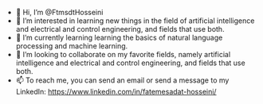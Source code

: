 - 👋 Hi, I’m @FtmsdtHosseini
- 👀 I’m interested in learning new things in the field of artificial intelligence and electrical and control engineering, and fields that use both. 
- 🌱 I’m currently learning learning the basics of natural language processing and machine learning.
- 💞️ I’m looking to collaborate on my favorite fields, namely artificial intelligence and electrical and control engineering, and fields that use both. 
- 📫 To reach me, you can send an email or send a message to my LinkedIn: https://www.linkedin.com/in/fatemesadat-hosseini/

<!---
FtmsdtHosseini/FtmsdtHosseini is a ✨ special ✨ repository because its `README.md` (this file) appears on your GitHub profile.
You can click the Preview link to take a look at your changes.
--->
